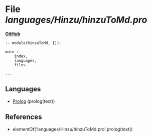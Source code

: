 # File _languages/Hinzu/hinzuToMd.pro_
**[GitHub](https://github.com/softlang/yas/blob/master/languages/Hinzu/hinzuToMd.pro)**
```
:- module(hinzuToMd, []).

main :-
    index,
    languages,
    files.

...
```

## Languages
* [Prolog](../languages/Prolog.md) (prolog(text))

## References
* elementOf('languages/Hinzu/hinzuToMd.pro',prolog(text))
